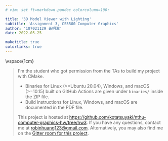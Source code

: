 ```yaml
---
# vim: set ft=markdown.pandoc colorcolumn=100:

title: '3D Model Viewer with Lighting'
subtitle: 'Assignment 3, CS5500 Computer Graphics'
author: '107021129 黃明瀧'
date: 2022-05-25

maketitle: true
colorlinks: true
---
```


\vspace{1cm}

> I'm the student who got permission from the TAs to build my project with CMake.
>
> - Binaries for Linux (>=Ubuntu 20.04), Windows, and macOS (>=10.15) built on GitHub Actions are given
>   under `binaries/` inside the ZIP file.
> - Build instructions for Linux, Windows, and macOS are documented in the PDF file.
>
> This project is hosted at <https://github.com/kotatsuyaki/nthu-computer-graphics-hw/tree/hw3>.
> If you have any questions, contact me at robinhuang123@gmail.com.
> Alternatively, you may also find me on the
> [Gitter room for this project](https://gitter.im/cg-assignment-1/community?utm_source=share-link&utm_medium=link&utm_campaign=share-link).
